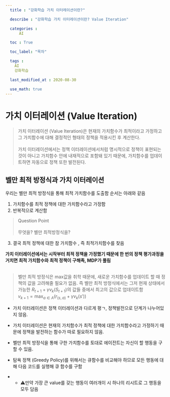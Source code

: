 ```yaml
---
  title : "강화학습 가치 이터레이션이란?"

  describe : "강화학습 가치 이터레이션이란? Value Iteration"

  categories : 
      AI

  toc : True

  toc_label: "목차"

  tags : 
    AI
    강화학습

  last_modified_at : 2020-08-30

  use_math: true
---
```

# 가치 이터레이션 (Value Iteration)

> 가치 이터레이션 (Value Iteration)은 현재의 가치함수가 최적이라고 가정하고 그 가치함수에 대해 결정적인 형태의 정책을 적용시킨 후 계산한다. <br><br> 가치 이터레이션에서는 정책 이터레이션에서처럼 명시적으로 정책이 표현되는 것이 아니고 가치함수 안에 내재적으로 포함돼 있기  때문에, 가치함수를 업데이트하면 자동으로 정책 또한 발전된다.

## 벨만 최적 방정식과 가치 이터레이션

우리는 벨만 최적 방정식을 통해 최적 가치함수를 도출함 순서는 아래와 같음

1. 가치함수를 최적 정책에 대한 가치함수라고 가정함
2. 반복적으로 계산함 
> Question Point <br> <br> 무엇을? 벨만 최적방정식을?
3. 결국 최적 정책에 대한 참 가치함수 , 즉 최적가치함수를 찾음

**가치 이터레이션에서는 시작부터 최적 정책을 가정했기 때문에 한 번의 정책 평가과정을 거치면 최적 가치함수와 최적 정책이 구해족, MDP가 풀림**<br><br>

> 벨만 최적 방정식은 max값을 취학 때문에, 새로운 가치함수를 업데이트 할 때 정책의 값을 고려해줄 필요가 없음. 즉 벨만 최적 방정식에서는 그저 현재 상태에서 가능한 $R_{t+1} + \gamma v_k(S_{t+1})$의 값들 중에서 최고의 값으로 업데이트함<br>$v_{k+1} = \displaystyle \max_{a\in A}(r_{(s,a)} + \gamma v_k(s'))$

* 가치 이터레이션은 정책 이터레이션과 다르게 평ㄱ, 정책발전으로 단계가 나누어있지 않음.

* 가치 이터레이션은 현재의 가치함수가 최적 정책에 대한 가치함수라고 가정하기 때문에 정책을 발전하는 함수가 따로 필요하지 않음.

* 벨만 최적 방정식을 통해 구한 가치함수를 토대로 에이전트는 자신이 할 행동을 구할 수 있음.

* 탐욕 정책 (Greedy Policy)를 위해서는 큐함수를 비교해야 하므로 모든 행동에 대해 다음 코드를 실행해 큐 함수를 구함
* * ⚠️만약 가장 큰 value를 갖는 행동이 여러개이 시 하나의 리시트로 그 행동을 모두 담음